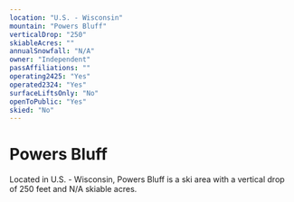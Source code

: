 ```yaml
---
location: "U.S. - Wisconsin"
mountain: "Powers Bluff"
verticalDrop: "250"
skiableAcres: ""
annualSnowfall: "N/A"
owner: "Independent"
passAffiliations: ""
operating2425: "Yes"
operated2324: "Yes"
surfaceLiftsOnly: "No"
openToPublic: "Yes"
skied: "No"
---
```


# Powers Bluff

Located in U.S. - Wisconsin, Powers Bluff is a ski area with a vertical drop of 250 feet and N/A skiable acres.